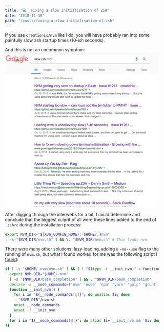 ```yaml
---
title: "💻  Fixing a slow initialisation of ZSH"
date: "2018-11-10"
path: "/posts/fixing-a-slow-initialisation-of-zsh"
---
```

If you use `creationix/nvm` like I do, you will have probably ran into some painfully slow zsh startup times (10-ish seconds).

And this is not an uncommon symptom:
![](tg_image_1367217862.jpeg)

After digging through the interwebs for a bit, I could determine and conclude that the biggest culprit of all were these lines added to the end of `.zshrc` during the installation process:

```bash
export NVM_DIR="${XDG_CONFIG_HOME/:-$HOME/.}nvm"
[ -s "$NVM_DIR/nvm.sh" ] && \. "$NVM_DIR/nvm.sh" # This loads nvm
```

There were many other solutions: lazy-loading, adding a `-no--use` flag to the running of `nvm.sh`, but what I found worked for me was the following script I [found](https://www.growingwiththeweb.com/2018/01/slow-nvm-init.html):

```bash
if [ -s "$HOME/.nvm/nvm.sh" ] && [ ! "$(type -t __init_nvm)" = function ]; then
  export NVM_DIR="$HOME/.nvm"
  [ -s "$NVM_DIR/bash_completion" ] && . "$NVM_DIR/bash_completion"
  declare -a __node_commands=('nvm' 'node' 'npm' 'yarn' 'gulp' 'grunt' 'webpack')
  function __init_nvm() {
    for i in "${__node_commands[@]}"; do unalias $i; done
    . "$NVM_DIR"/nvm.sh
    unset __node_commands
    unset -f __init_nvm
  }
  for i in "${__node_commands[@]}"; do alias $i='__init_nvm && '$i; done
fi
```

